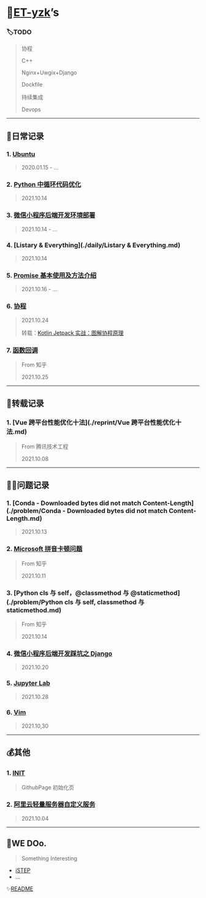 # 👻[ET-yzk](https://github.com/ET-yzk)’s

### 🏷️TODO

> 协程
>
> C++
>
> Nginx+Uwgix+Django
>
> Dockfile
>
> 持续集成
>
> Devops

---

## 📔日常记录

### 1. [Ubuntu](./daily/Ubuntu.md)

> 2020.01.15 - …

### 2. [Python 中循环代码优化](./daily/Python中循环代码优化.md)

> 2021.10.14

### 3. [微信小程序后端开发环境部署](./daily/微信小程序后端开发环境部署.md)

> 2021.10.14 - ...

### 4. [Listary & Everything](./daily/Listary & Everything.md)

> 2021.10.14

### 5. [Promise 基本使用及方法介绍](./daily/Promise基本使用及方法介绍.md)

> 2021.10.16 - …

### 6. [协程](./daily/协程.md)

> 2021.10.24
>
> 转载：[Kotlin Jetpack 实战：图解协程原理](./daily/协程.md#前言)

### 7. [函数回调](./daily/函数回调.md)

> From 知乎
> 
> 2021.10.25

---

## 🛫转载记录

### 1. [Vue 跨平台性能优化十法](./reprint/Vue 跨平台性能优化十法.md)

> From 腾讯技术工程
>
> 2021.10.08

---

## 🐱‍💻问题记录

### 1. [Conda - Downloaded bytes did not match Content-Length](./problem/Conda - Downloaded bytes did not match Content-Length.md)

> 2021.10.13

### 2. [Microsoft 拼音卡顿问题](./problem/Microsoft拼音卡顿问题.md)

> From 知乎
>
> 2021.10.11

### 3. [Python cls 与 self，@classmethod 与 @staticmethod](./problem/Python cls 与 self, classmethod 与 staticmethod.md)

> From 知乎
>
> 2021.10.14

### 4. [微信小程序后端开发踩坑之 Django](./problem/微信小程序后端开发踩坑之Django.md)

> 2021.10.20 

### 5. [Jupyter Lab](./problem/jupyterlab.md)

> 2021.10.28

### 6. [Vim](./problem/vim.md)

> 2021.10,30

---

## 💰其他

### 1. [INIT](./other/init.md)

> GithubPage 初始化页

### 2. [阿里云轻量服务器自定义服务](./other/阿里云轻量服务器自定义服务.md)

> 2021.10.04

---

## 🌌WE DOo.

> Something Interesting

- [iSTEP](http://istep.yzketx.icu)
- …

✨[README](README.md)

